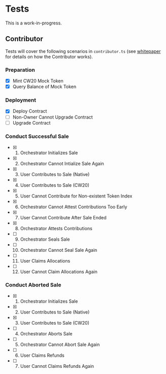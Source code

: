 # Tests

This is a work-in-progress.

## Contributor

Tests will cover the following scenarios in `contributor.ts` (see [whitepaper](../../../WHITEPAPER.md) for details on how the Contributor works).

### Preparation

- [x] Mint CW20 Mock Token
- [x] Query Balance of Mock Token

### Deployment

- [x] Deploy Contract
- [ ] Non-Owner Cannot Upgrade Contract
- [ ] Upgrade Contract

### Conduct Successful Sale

- [x] 1. Orchestrator Initializes Sale
- [x] 2. Orchestrator Cannot Intialize Sale Again
- [x] 3. User Contributes to Sale (Native)
- [x] 4. User Contributes to Sale (CW20)
- [x] 5. User Cannot Contribute for Non-existent Token Index
- [x] 6. Orchestrator Cannot Attest Contributions Too Early
- [x] 7. User Cannot Contribute After Sale Ended
- [x] 8. Orchestrator Attests Contributions
- [ ] 9. Orchestrator Seals Sale
- [ ] 10. Orchestrator Cannot Seal Sale Again
- [ ] 11. User Claims Allocations
- [ ] 12. User Cannot Claim Allocations Again

### Conduct Aborted Sale

- [x] 1. Orchestrator Initializes Sale
- [x] 2. User Contributes to Sale (Native)
- [x] 3. User Contributes to Sale (CW20)
- [ ] 4. Orchestrator Aborts Sale
- [ ] 5. Orchestrator Cannot Abort Sale Again
- [ ] 6. User Claims Refunds
- [ ] 7. User Cannot Claims Refunds Again
